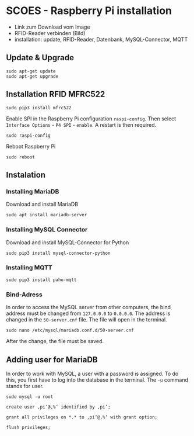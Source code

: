 # SCOES - Raspberry Pi installation

* Link zum Download vom Image
* RFID-Reader verbinden (Bild)
* installation: update, RFID-Reader, Datenbank, MySQL-Connector, MQTT

## Update & Upgrade
```
sudo apt-get update
sudo apt-get upgrade
```

## Installation RFID MFRC522
```
sudo pip3 install mfrc522
```
Enable SPI in the Raspberry Pi configuration ``raspi-config``. Then select ``Interface Options`` - ``P4 SPI`` - ``enable``. A restart is then required.
```
sudo raspi-config
```
Reboot Raspberry Pi
```
sudo reboot
```

## Instalation

### Installing MariaDB
Download and install MariaDB
```
sudo apt install mariadb-server
```

### Installing MySQL Connector
Download and install MySQL-Connector for Python
```
sudo pip3 install mysql-connector-python
```

### Installing MQTT
```
sudo pip3 install paho-mqtt
```

### Bind-Adress
In order to access the MySQL server from other computers, the bind address must be changed from ``127.0.0.0`` to ``0.0.0.0``. The address is changed in the ``50-server.cnf`` file. The file will open in the terminal.
```
sudo nano /etc/mysql/mariadb.conf.d/50-server.cnf
```
After the change, the file must be saved.

## Adding user for MariaDB
In order to work with MySQL, a user with a password is assigned. To do this, you first have to log into the database in the terminal. The ``-u`` command stands for user.
```
sudo mysql -u root
```

```mysql
create user ‚pi‘@‚%‘ identified by ‚pi’;
```
```mysql
grant all privileges on *.* to ‚pi‘@‚%‘ with grant option;
```

```mysql
flush privileges;
```

